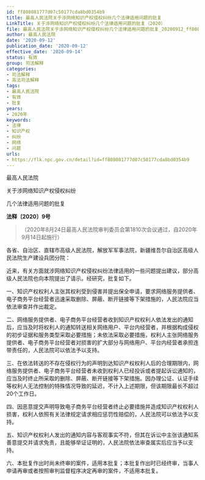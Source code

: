 ```yaml
---
id: ff808081777d07c50177cda8bd0354b9
title: 最高人民法院关于涉网络知识产权侵权纠纷几个法律适用问题的批复
LinkTitle: 关于涉网络知识产权侵权纠纷几个法律适用问题的批复（2020）
file: 最高人民法院关于涉网络知识产权侵权纠纷几个法律适用问题的批复_20200912_ff808081777d07c50177cda8bd0354b9.docx
author: 最高人民法院
date: '2020-09-12'
publication_date: '2020-09-12'
effective_date: '2020-09-14'
status: 有效
group: 司法解释
categories:
- 司法解释
- 高法司法解释
tags:
- 最高人民法院
- 有效
- 批复
years:
- 2020年
keywords:
- 法律
- 知识产权
- 纠纷
- 网络
- 问题
urls:
- https://flk.npc.gov.cn/detail?id=ff808081777d07c50177cda8bd0354b9
---
```


最高人民法院

关于涉网络知识产权侵权纠纷

几个法律适用问题的批复

**法释〔2020〕9号**

> （2020年8月24日最高人民法院审判委员会第1810次会议通过，自2020年9月14日起施行）

各省、自治区、直辖市高级人民法院，解放军军事法院，新疆维吾尔自治区高级人民法院生产建设兵团分院：

近来，有关方面就涉网络知识产权侵权纠纷法律适用的一些问题提出建议，部分高级人民法院也向本院提出了请示。经研究，批复如下。

一、知识产权权利人主张其权利受到侵害并提出保全申请，要求网络服务提供者、电子商务平台经营者迅速采取删除、屏蔽、断开链接等下架措施的，人民法院应当依法审查并作出裁定。

二、网络服务提供者、电子商务平台经营者收到知识产权权利人依法发出的通知后，应当及时将权利人的通知转送相关网络用户、平台内经营者，并根据构成侵权的初步证据和服务类型采取必要措施；未依法采取必要措施，权利人主张网络服务提供者、电子商务平台经营者对损害的扩大部分与网络用户、平台内经营者承担连带责任的，人民法院可以依法予以支持。

三、在依法转送的不存在侵权行为的声明到达知识产权权利人后的合理期限内，网络服务提供者、电子商务平台经营者未收到权利人已经投诉或者提起诉讼通知的，应当及时终止所采取的删除、屏蔽、断开链接等下架措施。因办理公证、认证手续等权利人无法控制的特殊情况导致的延迟，不计入上述期限，但该期限最长不超过20个工作日。

四、因恶意提交声明导致电子商务平台经营者终止必要措施并造成知识产权权利人损害，权利人依照有关法律规定请求相应惩罚性赔偿的，人民法院可以依法予以支持。

五、知识产权权利人发出的通知内容与客观事实不符，但其在诉讼中主张该通知系善意提交并请求免责，且能够举证证明的，人民法院依法审查属实后应当予以支持。

六、本批复作出时尚未终审的案件，适用本批复；本批复作出时已经终审，当事人申请再审或者按照审判监督程序决定再审的案件，不适用本批复。
